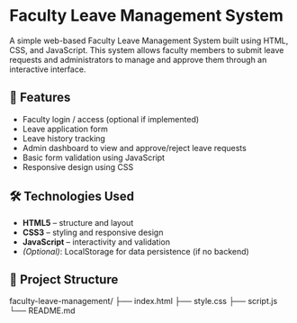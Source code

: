 # Faculty Leave Management System

A simple web-based Faculty Leave Management System built using HTML, CSS, and JavaScript. This system allows faculty members to submit leave requests and administrators to manage and approve them through an interactive interface.

## 🚀 Features

- Faculty login / access (optional if implemented)
- Leave application form
- Leave history tracking
- Admin dashboard to view and approve/reject leave requests
- Basic form validation using JavaScript
- Responsive design using CSS

## 🛠️ Technologies Used

- **HTML5** – structure and layout
- **CSS3** – styling and responsive design
- **JavaScript** – interactivity and validation
- *(Optional)*: LocalStorage for data persistence (if no backend)

## 📂 Project Structure
faculty-leave-management/
├── index.html
├── style.css
├── script.js
└── README.md

